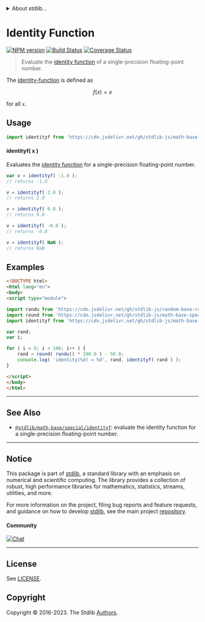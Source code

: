 <!--

@license Apache-2.0

Copyright (c) 2020 The Stdlib Authors.

Licensed under the Apache License, Version 2.0 (the "License");
you may not use this file except in compliance with the License.
You may obtain a copy of the License at

   http://www.apache.org/licenses/LICENSE-2.0

Unless required by applicable law or agreed to in writing, software
distributed under the License is distributed on an "AS IS" BASIS,
WITHOUT WARRANTIES OR CONDITIONS OF ANY KIND, either express or implied.
See the License for the specific language governing permissions and
limitations under the License.

-->


<details>
  <summary>
    About stdlib...
  </summary>
  <p>We believe in a future in which the web is a preferred environment for numerical computation. To help realize this future, we've built stdlib. stdlib is a standard library, with an emphasis on numerical and scientific computation, written in JavaScript (and C) for execution in browsers and in Node.js.</p>
  <p>The library is fully decomposable, being architected in such a way that you can swap out and mix and match APIs and functionality to cater to your exact preferences and use cases.</p>
  <p>When you use stdlib, you can be absolutely certain that you are using the most thorough, rigorous, well-written, studied, documented, tested, measured, and high-quality code out there.</p>
  <p>To join us in bringing numerical computing to the web, get started by checking us out on <a href="https://github.com/stdlib-js/stdlib">GitHub</a>, and please consider <a href="https://opencollective.com/stdlib">financially supporting stdlib</a>. We greatly appreciate your continued support!</p>
</details>

# Identity Function

[![NPM version][npm-image]][npm-url] [![Build Status][test-image]][test-url] [![Coverage Status][coverage-image]][coverage-url] <!-- [![dependencies][dependencies-image]][dependencies-url] -->

> Evaluate the [identity function][identity-function] of a single-precision floating-point number.

<section class="intro">

The [identity-function][identity-function] is defined as

<!-- <equation class="equation" label="eq:identity_function" align="center" raw="f(x) = x" alt="Identity function"> -->

```math
f(x) = x
```

<!-- <div class="equation" align="center" data-raw-text="f(x) = x" data-equation="eq:identity_function">
    <img src="https://cdn.jsdelivr.net/gh/stdlib-js/stdlib@ad4524117c3cf89854aeb12d7210102220874d31/lib/node_modules/@stdlib/math/base/special/identityf/docs/img/equation_identity_function.svg" alt="Identity function">
    <br>
</div> -->

<!-- </equation> -->

for all `x`.

</section>

<!-- /.intro -->



<section class="usage">

## Usage

```javascript
import identityf from 'https://cdn.jsdelivr.net/gh/stdlib-js/math-base-special-identityf@esm/index.mjs';
```

#### identityf( x )

Evaluates the [identity function][identity-function] for a single-precision floating-point number.

```javascript
var v = identityf( -1.0 );
// returns -1.0

v = identityf( 2.0 );
// returns 2.0

v = identityf( 0.0 );
// returns 0.0

v = identityf( -0.0 );
// returns -0.0

v = identityf( NaN );
// returns NaN
```

</section>

<!-- /.usage -->

<section class="examples">

## Examples

<!-- eslint no-undef: "error" -->

```html
<!DOCTYPE html>
<html lang="en">
<body>
<script type="module">

import randu from 'https://cdn.jsdelivr.net/gh/stdlib-js/random-base-randu@esm/index.mjs';
import round from 'https://cdn.jsdelivr.net/gh/stdlib-js/math-base-special-round@esm/index.mjs';
import identityf from 'https://cdn.jsdelivr.net/gh/stdlib-js/math-base-special-identityf@esm/index.mjs';

var rand;
var i;

for ( i = 0; i < 100; i++ ) {
    rand = round( randu() * 100.0 ) - 50.0;
    console.log( 'identity(%d) = %d', rand, identityf( rand ) );
}

</script>
</body>
</html>
```

</section>

<!-- /.examples -->

<!-- C interface documentation. -->



<!-- Section for related `stdlib` packages. Do not manually edit this section, as it is automatically populated. -->

<section class="related">

* * *

## See Also

-   <span class="package-name">[`@stdlib/math-base/special/identityf`][@stdlib/math/base/special/identityf]</span><span class="delimiter">: </span><span class="description">evaluate the identity function for a single-precision floating-point number.</span>

</section>

<!-- /.related -->

<!-- Section for all links. Make sure to keep an empty line after the `section` element and another before the `/section` close. -->


<section class="main-repo" >

* * *

## Notice

This package is part of [stdlib][stdlib], a standard library with an emphasis on numerical and scientific computing. The library provides a collection of robust, high performance libraries for mathematics, statistics, streams, utilities, and more.

For more information on the project, filing bug reports and feature requests, and guidance on how to develop [stdlib][stdlib], see the main project [repository][stdlib].

#### Community

[![Chat][chat-image]][chat-url]

---

## License

See [LICENSE][stdlib-license].


## Copyright

Copyright &copy; 2016-2023. The Stdlib [Authors][stdlib-authors].

</section>

<!-- /.stdlib -->

<!-- Section for all links. Make sure to keep an empty line after the `section` element and another before the `/section` close. -->

<section class="links">

[npm-image]: http://img.shields.io/npm/v/@stdlib/math-base-special-identityf.svg
[npm-url]: https://npmjs.org/package/@stdlib/math-base-special-identityf

[test-image]: https://github.com/stdlib-js/math-base-special-identityf/actions/workflows/test.yml/badge.svg?branch=v0.1.1
[test-url]: https://github.com/stdlib-js/math-base-special-identityf/actions/workflows/test.yml?query=branch:v0.1.1

[coverage-image]: https://img.shields.io/codecov/c/github/stdlib-js/math-base-special-identityf/main.svg
[coverage-url]: https://codecov.io/github/stdlib-js/math-base-special-identityf?branch=main

<!--

[dependencies-image]: https://img.shields.io/david/stdlib-js/math-base-special-identityf.svg
[dependencies-url]: https://david-dm.org/stdlib-js/math-base-special-identityf/main

-->

[chat-image]: https://img.shields.io/gitter/room/stdlib-js/stdlib.svg
[chat-url]: https://app.gitter.im/#/room/#stdlib-js_stdlib:gitter.im

[stdlib]: https://github.com/stdlib-js/stdlib

[stdlib-authors]: https://github.com/stdlib-js/stdlib/graphs/contributors

[umd]: https://github.com/umdjs/umd
[es-module]: https://developer.mozilla.org/en-US/docs/Web/JavaScript/Guide/Modules

[deno-url]: https://github.com/stdlib-js/math-base-special-identityf/tree/deno
[umd-url]: https://github.com/stdlib-js/math-base-special-identityf/tree/umd
[esm-url]: https://github.com/stdlib-js/math-base-special-identityf/tree/esm
[branches-url]: https://github.com/stdlib-js/math-base-special-identityf/blob/main/branches.md

[stdlib-license]: https://raw.githubusercontent.com/stdlib-js/math-base-special-identityf/main/LICENSE

[identity-function]: https://en.wikipedia.org/wiki/Identity_function

<!-- <related-links> -->

[@stdlib/math/base/special/identityf]: https://github.com/stdlib-js/math-base-special-identityf/tree/esm

<!-- </related-links> -->

</section>

<!-- /.links -->
